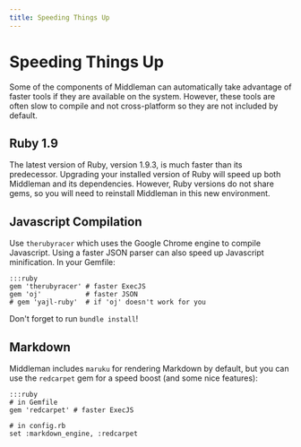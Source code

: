 ```yaml
---
title: Speeding Things Up
---
```


# Speeding Things Up

Some of the components of Middleman can automatically take advantage of faster tools if they are available on the system. However, these tools are often slow to compile and not cross-platform so they are not included by default.

## Ruby 1.9

The latest version of Ruby, version 1.9.3, is much faster than its predecessor. Upgrading your installed version of Ruby will speed up both Middleman and its dependencies. However, Ruby versions do not share gems, so you will need to reinstall Middleman in this new environment.

## Javascript Compilation

Use `therubyracer` which uses the Google Chrome engine to compile Javascript. Using a faster JSON parser can also speed up Javascript minification. In your Gemfile:

    :::ruby
    gem 'therubyracer' # faster ExecJS
    gem 'oj'           # faster JSON
    # gem 'yajl-ruby'  # if 'oj' doesn't work for you
    
Don't forget to run `bundle install`!

## Markdown

Middleman includes `maruku` for rendering Markdown by default, but you can use the `redcarpet` gem for a speed boost (and some nice features):

    :::ruby
    # in Gemfile
    gem 'redcarpet' # faster ExecJS
    
    # in config.rb
    set :markdown_engine, :redcarpet
